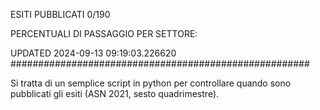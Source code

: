 ESITI PUBBLICATI 0/190 

PERCENTUALI DI PASSAGGIO PER SETTORE:

UPDATED 2024-09-13 09:19:03.226620
###################################################### 

Si tratta di un semplice script in python per controllare quando sono pubblicati gli esiti (ASN 2021, sesto quadrimestre).


